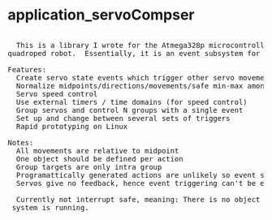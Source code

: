 # application_servoCompser
<pre>

  This is a library I wrote for the Atmega328p microcontroller after building my first 
quadroped robot.  Essentially, it is an event subsystem for servo motor control.

Features:
  Create servo state events which trigger other servo movement or user defined callbacks
  Normalize midpoints/directions/movements/safe min-max among sets of servos.
  Servo speed control
  Use external timers / time domains (for speed control)
  Group servos and control N groups with a single event
  Set up and change between several sets of triggers
  Rapid prototyping on Linux 
  
Notes:
  All movements are relative to midpoint
  One object should be defined per action
  Group targets are only intra group
  Programattically generated actions are unlikely so event sets aren't modifiable/deletable
  Servos give no feedback, hence event triggering can't be exact.
  
  Currently not interrupt safe, meaning: There is no object deletion while the event sub-
 system is running.
</pre>
